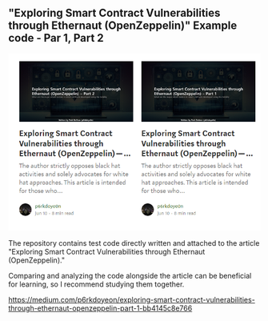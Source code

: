## "Exploring Smart Contract Vulnerabilities through Ethernaut (OpenZeppelin)" Example code - Par 1, Part 2

![alt text](image.png)

The repository contains test code directly written and attached to the article "Exploring Smart Contract Vulnerabilities through Ethernaut (OpenZeppelin)."

Comparing and analyzing the code alongside the article can be beneficial for learning, so I recommend studying them together.

https://medium.com/p6rkdoyeon/exploring-smart-contract-vulnerabilities-through-ethernaut-openzeppelin-part-1-bb4145c8e766